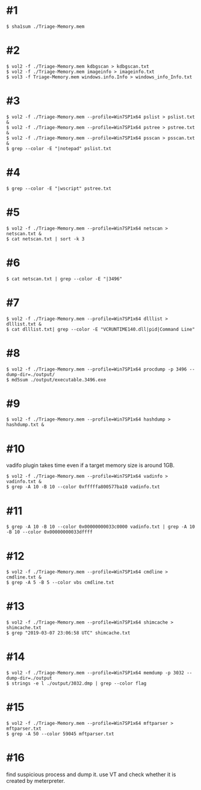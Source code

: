 # #1
```
$ sha1sum ./Triage-Memory.mem
```

# #2
```
$ vol2 -f ./Triage-Memory.mem kdbgscan > kdbgscan.txt
$ vol2 -f ./Triage-Memory.mem imageinfo > imageinfo.txt
$ vol3 -f Triage-Memory.mem windows.info.Info > windows_info_Info.txt
```

# #3
```
$ vol2 -f ./Triage-Memory.mem --profile=Win7SP1x64 pslist > pslist.txt &
$ vol2 -f ./Triage-Memory.mem --profile=Win7SP1x64 pstree > pstree.txt &
$ vol2 -f ./Triage-Memory.mem --profile=Win7SP1x64 psscan > psscan.txt &
$ grep --color -E "|notepad" pslist.txt
```

# #4
```
$ grep --color -E "|wscript" pstree.txt
```

# #5
```
$ vol2 -f ./Triage-Memory.mem --profile=Win7SP1x64 netscan > netscan.txt &
$ cat netscan.txt | sort -k 3
```

# #6
```
$ cat netscan.txt | grep --color -E "|3496"
```

# #7
```
$ vol2 -f ./Triage-Memory.mem --profile=Win7SP1x64 dlllist > dlllist.txt &
$ cat dlllist.txt| grep --color -E "VCRUNTIME140.dll|pid|Command Line"
```

# #8
```
$ vol2 -f ./Triage-Memory.mem --profile=Win7SP1x64 procdump -p 3496 --dump-dir=./output/
$ md5sum ./output/executable.3496.exe 
```

# #9
```
$ vol2 -f ./Triage-Memory.mem --profile=Win7SP1x64 hashdump > hashdump.txt &
```

# #10
vadifo plugin takes time even if a target memory size is around 1GB.
```
$ vol2 -f ./Triage-Memory.mem --profile=Win7SP1x64 vadinfo > vadinfo.txt &
$ grep -A 10 -B 10 --color 0xfffffa800577ba10 vadinfo.txt
```

# #11
```
$ grep -A 10 -B 10 --color 0x00000000033c0000 vadinfo.txt | grep -A 10 -B 10 --color 0x00000000033dffff
```

# #12
```
$ vol2 -f ./Triage-Memory.mem --profile=Win7SP1x64 cmdline > cmdline.txt &
$ grep -A 5 -B 5 --color vbs cmdline.txt
```

# #13
```
$ vol2 -f ./Triage-Memory.mem --profile=Win7SP1x64 shimcache > shimcache.txt
$ grep "2019-03-07 23:06:58 UTC" shimcache.txt
```

# #14
```
$ vol2 -f ./Triage-Memory.mem --profile=Win7SP1x64 memdump -p 3032 --dump-dir=./output
$ strings -e l ./output/3032.dmp | grep --color flag
```

# #15
```
$ vol2 -f ./Triage-Memory.mem --profile=Win7SP1x64 mftparser > mftparser.txt
$ grep -A 50 --color 59045 mftparser.txt
```

# #16
find suspicious process and dump it.
use VT and check whether it is created by meterpreter.